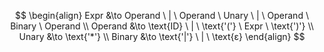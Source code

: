 $$
\begin{align}
Expr &\to Operand \ | \ Operand \ Unary \ | \  Operand \ Binary \ Operand
\\
Operand &\to \text{ID} \ | \ \text{'('} \ Expr \ \text{')'}
\\
Unary &\to \text{'*'}
\\
Binary &\to \text{'|'} \ | \ \text{ε}
\end{align}
$$
